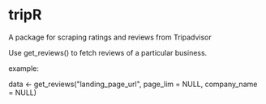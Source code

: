 # tripR
A package for scraping ratings and reviews from Tripadvisor

Use get_reviews() to fetch reviews of a particular business.

example:

data <- get_reviews("landing_page_url", page_lim = NULL, company_name = NULL)
